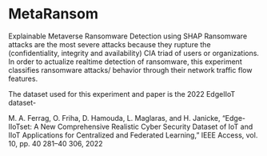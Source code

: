 # MetaRansom
Explainable Metaverse Ransomware Detection using SHAP
Ransomware attacks are the most severe attacks because they rupture the (confidentiality, integrity and availability) CIA triad of users or organizations. In order to actualize realtime detection of ransomware, this experiment classifies ransomware attacks/
behavior through their network traffic flow features.

The dataset used for this experiment and paper is the 2022 EdgeIIoT dataset- 

M. A. Ferrag, O. Friha, D. Hamouda, L. Maglaras, and H. Janicke, “Edge-IIoTset: A New Comprehensive Realistic Cyber Security Dataset of IoT and IIoT Applications for Centralized and Federated Learning,” IEEE Access, vol. 10, pp. 40 281–40 306, 2022
